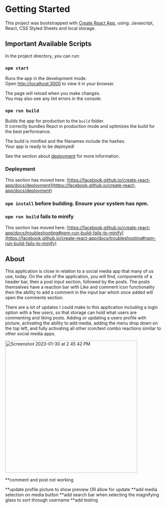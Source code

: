 # Getting Started

This project was bootstrapped with [Create React App](https://github.com/facebook/create-react-app), using: Javascript, React, CSS Styled Sheets and local storage.

## Important Available Scripts

In the project directory, you can run:

### `npm start`

Runs the app in the development mode.\
Open [http://localhost:3000](http://localhost:3000) to view it in your browser.

The page will reload when you make changes.\
You may also see any lint errors in the console.

### `npm run build`

Builds the app for production to the `build` folder.\
It correctly bundles React in production mode and optimizes the build for the best performance.

The build is minified and the filenames include the hashes.\
Your app is ready to be deployed!

See the section about [deployment](https://facebook.github.io/create-react-app/docs/deployment) for more information.


### Deployment

This section has moved here: [https://facebook.github.io/create-react-app/docs/deployment](https://facebook.github.io/create-react-app/docs/deployment)

### `npm install` before building. Ensure your system has npm.
### `npm run build` fails to minify

This section has moved here: [https://facebook.github.io/create-react-app/docs/troubleshooting#npm-run-build-fails-to-minify](https://facebook.github.io/create-react-app/docs/troubleshooting#npm-run-build-fails-to-minify)


## About
This application is close in relation to a social media app that many of us use, today.  On the site of the application, you will find, components of a header bar, then a post input section, followed by the posts.  The posts themselves have a reaction bar with Like and comment icon functionality then the ability to add a comment in the input bar which once added will open the comments section.

There are a lot of updates I could make to this application including a login option with a few users, so that storage can hold what users are commenting and liking posts.  Adding or updating a users profile with picture, activating the ability to add media, adding the menu drop down on the top left, and fully activating all other icon/text combo reactions similar to other social media apps.

<img width="425" alt="Screenshot 2023-01-30 at 2 45 42 PM" src="https://user-images.githubusercontent.com/108386611/215583266-e6699074-6e66-4b09-9c1d-36d2ea7ac2ee.png">


**comment and post not working



**update profile picture to show preview OR allow for update
**add media selection on media button
**add search bar when selecting the magnifying glass to sort through username
**add testing
